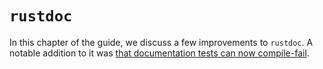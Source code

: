 # `rustdoc`

[cf]: rust-2018/rustdoc/documentation-tests-can-now-compile-fail.html

In this chapter of the guide, we discuss a few improvements to `rustdoc`.
A notable addition to it was [that documentation tests can now compile-fail][cf].